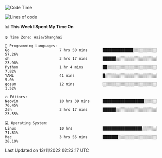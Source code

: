 <!--START_SECTION:waka-->
![Code Time](http://img.shields.io/badge/Code%20Time-975%20hrs%2022%20mins-blue)

![Lines of code](https://img.shields.io/badge/From%20Hello%20World%20I%27ve%20Written-24%20Thousand%20lines%20of%20code-blue)

📊 **This Week I Spent My Time On** 

```text
⌚︎ Time Zone: Asia/Shanghai

💬 Programming Languages: 
Go                       7 hrs 50 mins       ██████████████░░░░░░░░░░░   57.26% 
sh                       3 hrs 17 mins       ██████░░░░░░░░░░░░░░░░░░░   23.98% 
Python                   1 hr 4 mins         ██░░░░░░░░░░░░░░░░░░░░░░░   7.82% 
YAML                     41 mins             █░░░░░░░░░░░░░░░░░░░░░░░░   5.0% 
gosum                    12 mins             ░░░░░░░░░░░░░░░░░░░░░░░░░   1.52%

🔥 Editors: 
Neovim                   10 hrs 39 mins      ███████████████████░░░░░░   76.45% 
Zsh                      3 hrs 17 mins       ██████░░░░░░░░░░░░░░░░░░░   23.55%

💻 Operating System: 
Linux                    10 hrs              ██████████████████░░░░░░░   71.81% 
Mac                      3 hrs 55 mins       ███████░░░░░░░░░░░░░░░░░░   28.19%

```


 Last Updated on 13/11/2022 02:23:17 UTC
<!--END_SECTION:waka-->

